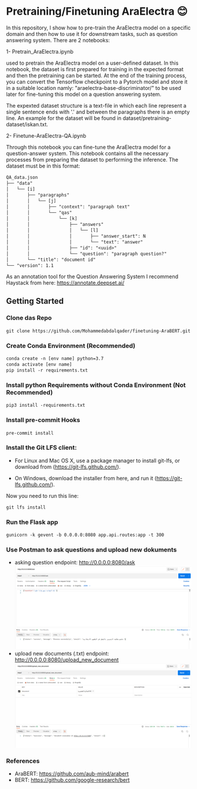 [//]: # (Image References)

[postman-ask]: postman/postman-ask.png "ask"
[postman-upload]: postman/postman-upload.png "upload"


# Pretraining/Finetuning AraElectra :blush:

In this repository, I show how to pre-train the AraElectra model on a specific domain and then how to use it for downstream tasks, such as question answering system. There are 2 notebooks:

1- Pretrain_AraElectra.ipynb

used to pretrain the AraElectra model on a user-defined dataset. In this notebook, the dataset is first prepared for training in the expected format and then the pretraining can be started. At the end of the training process, you can convert the Tensorflow checkpoint to a Pytorch model and store it in a suitable
location namly: "araelectra-base-discriminator/" to be used later for fine-tuning this model on a question answering system. 

The expexted dataset structure is a text-file in which each line represent a single sentence ends with '.' and between the paragraphs there is an empty line. An example for the dataset will be found in dataset/pretraining-dataset/iskan.txt.

2- Finetune-AraElectra-QA.ipynb

Through this notebook you can fine-tune the AraElectra model for a question-answer system. This notebook contains all the necessary processes from preparing the dataset to performing the inference. The dataset must be in this format:

```
QA_data.json
├── "data"
│   └── [i]
│       ├── "paragraphs"
│       │   └── [j]
│       │       ├── "context": "paragraph text"
│       │       └── "qas"
│       │           └── [k]
│       │               ├── "answers"
│       │               │   └── [l]
│       │               │       ├── "answer_start": N
│       │               │       └── "text": "answer"
│       │               ├── "id": "<uuid>"
│       │               └── "question": "paragraph question?"
│       └── "title": "document id"
└── "version": 1.1

```

As an annotation tool for the Question Answering System I recommend Haystack from here: https://annotate.deepset.ai/

## Getting Started

### Clone das Repo

	git clone https://github.com/Mohammedabdalqader/finetuning-AraBERT.git


### Create Conda Environment (Recommended)
    conda create -n [env name] python=3.7
    conda activate [env name]
    pip install -r requirements.txt

### Install python Requirements without Conda Environment (Not Recommended)

	pip3 install -requirements.txt
    

### Install pre-commit Hooks

    pre-commit install



### Install the Git LFS client:

- For Linux and Mac OS X, use a package manager to install git-lfs, or download from (https://git-lfs.github.com/). 

- On Windows, download the installer from here, and run it (https://git-lfs.github.com/).

Now you need to run this line:

    git lfs install


### Run the Flask app

    gunicorn -k gevent -b 0.0.0.0:8080 app.api.routes:app -t 300

### Use Postman to ask questions and upload new dokuments

- asking question endpoint: http://0.0.0.0:8080/ask
  ![ask][postman-ask]
- upload new documents (.txt) endpoint: http://0.0.0.0:8080/upload_new_document
  ![upload][postman-upload]


### References

 - AraBERT: https://github.com/aub-mind/arabert                                                                 
 - BERT: https://github.com/google-research/bert

